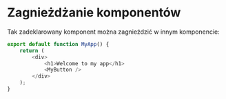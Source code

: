 # Zagnieżdżanie komponentów
Tak zadeklarowany komponent można zagnieździć w innym komponencie:
```js
export default function MyApp() {  
	return (  
		<div>  
			<h1>Welcome to my app</h1>  
			<MyButton />  
		</div>  
	);  
}
```